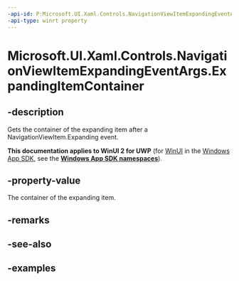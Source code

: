 ```yaml
---
-api-id: P:Microsoft.UI.Xaml.Controls.NavigationViewItemExpandingEventArgs.ExpandingItemContainer
-api-type: winrt property
---
```


# Microsoft.UI.Xaml.Controls.NavigationViewItemExpandingEventArgs.ExpandingItemContainer

<!--
public Microsoft.UI.Xaml.Controls.NavigationViewItemBase ExpandingItemContainer { get; }
-->


## -description
Gets the container of the expanding item after a NavigationViewItem.Expanding event.

**This documentation applies to WinUI 2 for UWP** (for [WinUI](/windows/apps/winui/winui3/) in the [Windows App SDK](/windows/apps/windows-app-sdk/), see the **[Windows App SDK namespaces](/windows/windows-app-sdk/api/winrt/)**).

## -property-value
The container of the expanding item.

## -remarks

## -see-also

## -examples


